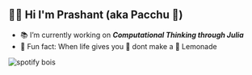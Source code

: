 ## 👨‍🔬 Hi I'm Prashant (aka Pacchu 🎍)


- 📚 I’m currently working on ***Computational Thinking through Julia***
- 🍫 Fun fact: When life gives you 🍋 dont make a 🧃 Lemonade

![spotify bois](https://now-playing-profile-boua5vedb.vercel.app/now-playing)






